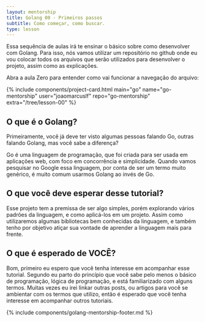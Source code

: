 ```yaml
---
layout: mentorship
title: Golang 00 - Primeiros passos
subtitle: Como começar, como buscar.
type: lesson
---
```


Essa sequência de aulas irá te ensinar o básico sobre como desenvolver com Golang. Para isso, nós vamos utilizar um repositório no github onde eu vou colocar todos os arquivos que serão utilizados para desenvolver o projeto, assim como as explicações.

Abra a aula Zero para entender como vai funcionar a navegação do arquivo:

<div>
  {%
    include components/project-card.html
      main="go"
      name="go-mentorship"
      user="joaomarcuslf"
      repo="go-mentorship"
      extra="/tree/lesson-00"
  %}
</div>

## O que é o Golang?

Primeiramente, você já deve ter visto algumas pessoas falando Go, outras falando Golang, mas você sabe a diferença?

Go é uma linguagem de programação, que foi criada para ser usada em aplicações web, com foco em concorrência e simplicidade. Quando vamos pesquisar no Google essa linguagem, por conta de ser um termo muito genérico, é muito comum usarmos Golang ao invés de Go.

## O que você deve esperar desse tutorial?

Esse projeto tem a premissa de ser algo simples, porém explorando vários padrões da linguagem, e como aplicá-los em um projeto. Assim como utilizaremos algumas bibliotecas bem conhecidas da linguagem, e também tenho por objetivo atiçar sua vontade de aprender a linguagem mais para frente.

## O que é esperado de VOCÊ?

Bom, primeiro eu espero que você tenha interesse em acompanhar esse tutorial. Segundo eu parto do princípio que você sabe pelo menos o básico de programação, lógica de programação, e está familiarizado com alguns termos. Muitas vezes eu irei linkar outras posts, ou artigos para você se ambientar com os termos que utilizo, então é esperado que você tenha interesse em acompanhar outros tutoriais.

{% include components/golang-mentorship-footer.md %}

